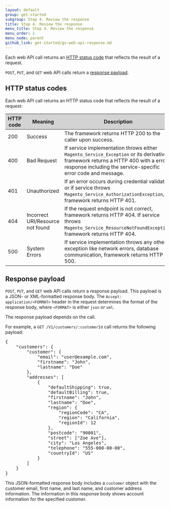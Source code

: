 ```yaml
---
layout: default
group: get-started
subgroup: Step 4. Review the response
title: Step 4. Review the response
menu_title: Step 4. Review the response
menu_order: 1
menu_node: parent
github_link: get-started/gs-web-api-response.md
---
```


<p>Each web API call returns an <a href="#http-status-codes">HTTP status code</a> that reflects the result of a request.</p>
<p><code>POST</code>, <code>PUT</code>, and <code>GET</code> web API calls return a <a href="#response-payload">response payload</a>.</p>
<!-- <p>When an error occurs, the response body contains an <code>Error</code> element that contains the error code returned by the service and an error message. For authentication or authorization error occurs, the error code denotes the authentication or authorization error code.</p> -->
<h2 id="http-status-codes">HTTP status codes</h2>
<p>Each web API call returns an HTTP status code that reflects the result of a request:</p>
<table style="width:100%">
   <colgroup>
      <col width="10%">
      <col width="20%">
      <col width="70%">
   </colgroup>
   <thead>
      <tr style="background-color:lightgray">
         <th>HTTP code</th>
         <th>Meaning</th>
         <th>Description</th>
      </tr>
   </thead>
   <tbody>
      <tr>
         <td>200</td>
         <td>Success</td>
         <td>The framework returns HTTP 200 to the caller upon success.</td>
      </tr>
      <tr>
         <td>400</td>
         <td>Bad Request</td>
         <td>If service implementation throws either <code>Magento_Service_Exception</code> or its derivative, framework returns a HTTP 400 with a error response including the service-specific error code and message.</td>
      </tr>
      <tr>
         <td>401</td>
         <td>Unauthorized</td>
         <td>If an error occurs during credential validation or if service throws <code>Magento_Service_AuthorizationException</code>, framework returns HTTP 401.</td>
      </tr>
      <tr>
         <td>404</td>
         <td>Incorrect URI/Resource not found</td>
         <td>If the request endpoint is not correct, framework returns HTTP 404. If service throws <code>Magento_Service_ResourceNotFoundException</code>, framework returns HTTP 404.</td>
      </tr>
      <tr>
         <td>500</td>
         <td>System Errors</td>
         <td>If service implementation throws any other exception like network errors, database communication, framework returns HTTP 500.</td>
      </tr>
   </tbody>
</table>
<h2 id="response-payload">Response payload</h2>
<p><code>POST</code>, <code>PUT</code>, and <code>GET</code> web API calls return a response payload. This payload is a JSON- or XML-formatted response body. The <code>Accept: application/&lt;FORMAT&gt;</code> header in the request determines the format of the response body, where <code>&lt;FORMAT&gt;</code> is either <code>json</code> or <code>xml</code>.</p>
<p>The response payload depends on the call.</p>
<p>For example, a <code>GET /V1/customers/:customerId</code> call returns the following payload:</p>
<pre>{
    "customers": {
        "customer": {
            "email": "user@example.com",
            "firstname": "John",
            "lastname": "Doe"
        },
        "addresses": [
            {
                "defaultShipping": true,
                "defaultBilling": true,
                "firstname": "John",
                "lastname": "Doe",
                "region": {
                    "regionCode": "CA",
                    "region": "California",
                    "regionId": 12
                },
                "postcode": "90001",
                "street": ["Zoe Ave"],
                "city": "Los Angeles",
                "telephone": "555-000-00-00",
                "countryId": "US"
            }
        ]
    }
}</pre>
<p>This JSON-formatted response body includes a <code>customer</code> object with the customer email, first name, and last name, and customer address information. The information in this response body shows account information for the specified customer.</p>

<!--
<h2 id="error-format">Error format</h2>
<p>When an error occurs, the web API returns an <code>Error</code> element in the response body that contains an error code, error message, and parameters that enable you to generate an error message inside the client.</p>
<table style="width:100%">
   <colgroup>
      <col width="30%">
      <col width="70%">
   </colgroup>
   <thead>
      <tr style="background-color:lightgray">
         <th>Part</th>
         <th>Description</th>
      </tr>
   </thead>
   <tbody>
      <tr>
         <td>errorCode</td>
         <td>The error code representing the error.</td>
      </tr>
      <tr>
         <td>errorMessage</td>
         <td>The message explaining the error.</td>
      </tr>
      <tr>
         <td>parameters</td>
         <td>Optional. An array of attributes used to generate a different and/or localized error message for the client.</td>
      </tr>
   </tbody>
</table>
 -->
